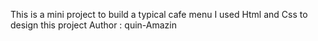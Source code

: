 This is a mini project to build a typical cafe menu
I used Html and Css to design this project
Author : quin-Amazin
